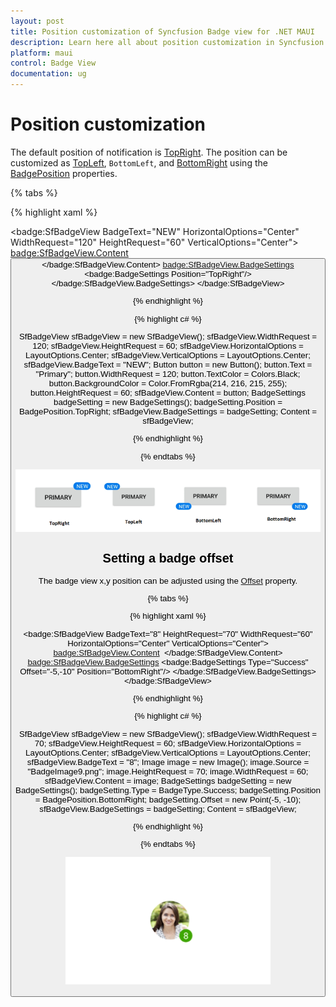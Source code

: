 ```yaml
---
layout: post
title: Position customization of Syncfusion Badge view for .NET MAUI
description: Learn here all about position customization in Syncfusion .NET MAUI Badge View (SfBadgeView) control and more.
platform: maui
control: Badge View
documentation: ug
---
```


# Position customization

The default position of notification is [TopRight](https://help.syncfusion.com/cr/maui/Syncfusion.Maui.Core.BadgePosition.html#Syncfusion_Maui_Core_BadgePosition_TopRight). The position can be customized as [TopLeft](https://help.syncfusion.com/cr/maui/Syncfusion.Maui.Core.BadgePosition.html#Syncfusion_Maui_Core_BadgePosition_TopLeft), `BottomLeft`, and [BottomRight](https://help.syncfusion.com/cr/maui/Syncfusion.Maui.Core.BadgePosition.html#Syncfusion_Maui_Core_BadgePosition_BottomRight) using the [BadgePosition](https://help.syncfusion.com/cr/maui/Syncfusion.Maui.Core.BadgePosition.html) properties. 

{% tabs %}

{% highlight xaml %}

 <badge:SfBadgeView BadgeText="NEW" HorizontalOptions="Center" WidthRequest="120" HeightRequest="60" VerticalOptions="Center">
        <badge:SfBadgeView.Content>
            <Button Text="Primary" BackgroundColor="#d6d8d7" TextColor="Black"  WidthRequest="120"  HeightRequest="60"/>
        </badge:SfBadgeView.Content>
        <badge:SfBadgeView.BadgeSettings>
            <badge:BadgeSettings   Position="TopRight"/>
        </badge:SfBadgeView.BadgeSettings>
</badge:SfBadgeView>

{% endhighlight %}

{% highlight c# %}

SfBadgeView sfBadgeView = new SfBadgeView();
sfBadgeView.WidthRequest = 120;
sfBadgeView.HeightRequest = 60;
sfBadgeView.HorizontalOptions = LayoutOptions.Center;
sfBadgeView.VerticalOptions = LayoutOptions.Center;
sfBadgeView.BadgeText = "NEW";
Button button = new Button();
button.Text = "Primary";
button.WidthRequest = 120;
button.TextColor = Colors.Black;
button.BackgroundColor = Color.FromRgba(214, 216, 215, 255);
button.HeightRequest = 60;
sfBadgeView.Content = button;
BadgeSettings badgeSetting = new BadgeSettings();
badgeSetting.Position = BadgePosition.TopRight;
sfBadgeView.BadgeSettings = badgeSetting;
Content = sfBadgeView;
    
{% endhighlight %}

{% endtabs %}

![.NET MAUI Badge View Badge Position](badge-position_images/badgeposition.png)

## Setting a badge offset

The badge view x,y position can be adjusted using the [Offset](https://help.syncfusion.com/cr/maui/Syncfusion.Maui.Core.BadgeSettings.html#Syncfusion_Maui_Core_BadgeSettings_Offset) property.

{% tabs %}

{% highlight xaml %}

  <badge:SfBadgeView BadgeText="8" HeightRequest="70" WidthRequest="60" HorizontalOptions="Center" VerticalOptions="Center">
        <badge:SfBadgeView.Content>
            <Image Source="BadgeImage9.png" HeightRequest="70" WidthRequest="60"/>
        </badge:SfBadgeView.Content>
        <badge:SfBadgeView.BadgeSettings>
            <badge:BadgeSettings Type="Success" Offset="-5,-10" Position="BottomRight"/>
        </badge:SfBadgeView.BadgeSettings>
</badge:SfBadgeView>

{% endhighlight %}

{% highlight c# %}

SfBadgeView sfBadgeView = new SfBadgeView();
sfBadgeView.WidthRequest = 70;
sfBadgeView.HeightRequest = 60;
sfBadgeView.HorizontalOptions = LayoutOptions.Center;
sfBadgeView.VerticalOptions = LayoutOptions.Center;
sfBadgeView.BadgeText = "8";
Image image = new Image();
image.Source = "BadgeImage9.png";
image.HeightRequest = 70;
image.WidthRequest = 60;
sfBadgeView.Content = image;
BadgeSettings badgeSetting = new BadgeSettings();
badgeSetting.Type = BadgeType.Success;
badgeSetting.Position = BadgePosition.BottomRight;
badgeSetting.Offset = new Point(-5, -10);
sfBadgeView.BadgeSettings = badgeSetting;
Content = sfBadgeView;

{% endhighlight %}

{% endtabs %}

![.NET MAUI Badge View Badge Offset](badge-position_images/badgeoffset.png)